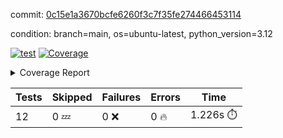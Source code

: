 commit: [0c15e1a3670bcfe6260f3c7f35fe274466453114](https://github.com/rcmdnk/inherit-docstring/tree/0c15e1a3670bcfe6260f3c7f35fe274466453114)

condition: branch=main, os=ubuntu-latest, python_version=3.12

[![test](https://github.com/rcmdnk/inherit-docstring/actions/workflows/test.yml/badge.svg)](https://github.com/rcmdnk/inherit-docstring/actions/runs/8976914067)
<a href="https://github.com/rcmdnk/inherit-docstring/blob/0c15e1a3670bcfe6260f3c7f35fe274466453114/README.md"><img alt="Coverage" src="https://img.shields.io/badge/Coverage-100%25-brightgreen.svg" /></a><details><summary>Coverage Report </summary><table><tr><th>File</th><th>Stmts</th><th>Miss</th><th>Cover</th></tr><tbody><tr><td><b>TOTAL</b></td><td><b>114</b></td><td><b>0</b></td><td><b>100%</b></td></tr></tbody></table></details>

| Tests | Skipped | Failures | Errors | Time |
| ----- | ------- | -------- | -------- | ------------------ |
| 12 | 0 :zzz: | 0 :x: | 0 :fire: | 1.226s :stopwatch: |

